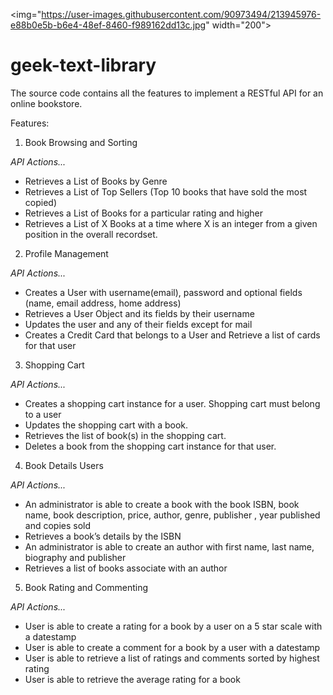 <img="https://user-images.githubusercontent.com/90973494/213945976-e88b0e5b-b6e4-48ef-8460-f989162dd13c.jpg" width="200">


# geek-text-library
The source code contains all the features to implement a RESTful API for an online bookstore.

Features:

   1) Book Browsing and Sorting

   *API Actions...*
   - Retrieves a List of Books by Genre
   - Retrieves a List of Top Sellers (Top 10 books that have sold the most copied)
   - Retrieves a List of Books for a particular rating and higher
   - Retrieves a List of X Books at a time where X is an integer from a given position 
     in the overall recordset.

   2) Profile Management

   *API Actions...*
   - Creates a User with username(email), password and optional fields (name, 
    email address, home address)
   - Retrieves a User Object and its fields by their username
   - Updates the user and any of their fields except for mail
   - Creates a Credit Card that belongs to a User and Retrieve a list of cards for 
    that user

   3) Shopping Cart

   *API Actions...*
   - Creates a shopping cart instance for a user. Shopping cart must belong to a 
    user
   - Updates the shopping cart with a book.
   - Retrieves the list of book(s) in the shopping cart.
   - Deletes a book from the shopping cart instance for that user.

   4) Book Details Users

   *API Actions...*
   - An administrator is able to create a book with the book ISBN, book 
    name, book description, price, author, genre, publisher , year published and 
    copies sold
   - Retrieves a book’s details by the ISBN
   - An administrator is able to create an author with first name, last 
    name, biography and publisher
   - Retrieves a list of books associate with an author

   5) Book Rating and Commenting

   *API Actions...*
   - User is able to create a rating for a book by a user on a 5 star scale with a 
    datestamp
   - User is able to create a comment for a book by a user with a datestamp
   - User is able to retrieve a list of ratings and comments sorted by highest 
    rating 
   - User is able to retrieve the average rating for a book

